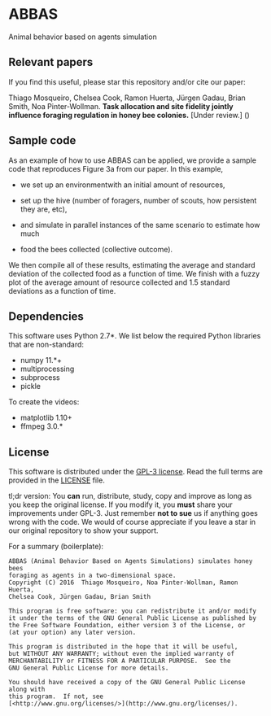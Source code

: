 ABBAS
===

Animal behavior based on agents simulation


Relevant papers
---

If you find this useful, please star this repository and/or cite our paper:

Thiago Mosqueiro, Chelsea Cook, Ramon Huerta, Jürgen Gadau, Brian Smith, Noa
Pinter-Wollman. **Task allocation and site fidelity jointly influence foraging
regulation in honey bee colonies.** [Under review.] ()


Sample code
---

As an example of how to use ABBAS can be applied, we provide a sample code that
reproduces Figure 3a from our paper. In this example,

* we set up an environmentwith an initial amount of resources,

* set up the hive (number of foragers, number of scouts, how persistent they are, etc),

* and simulate in parallel instances of the same scenario to estimate how much
* food the bees collected (collective outcome).

We then compile all of these results, estimating the average and standard
deviation of the collected food as a function of time. We finish with a fuzzy
plot of the average amount of resource collected and 1.5 standard deviations as
a function of time.



Dependencies
---

This software uses Python 2.7*. We list below the required Python libraries that
are non-standard:

* numpy 11.*+
* multiprocessing
* subprocess
* pickle


To create the videos:

* matplotlib 1.10+
* ffmpeg 3.0.*


License
---

This software is distributed under the [GPL-3
license](https://choosealicense.com/licenses/gpl-3.0/). Read the full terms are
provided in the
[LICENSE](https://github.com/VandroiyLabs/ABBAS/blob/master/LICENSE) file.

tl;dr version: You **can** run, distribute, study, copy and improve as long as
you keep the original license. If you modify it, you **must** share your
improvements under GPL-3. Just remember **not to sue** us if anything goes wrong
with the code. We would of course appreciate if you leave a star in our original
repository to show your support.


For a summary (boilerplate):

```
ABBAS (Animal Behavior Based on Agents Simulations) simulates honey bees
foraging as agents in a two-dimensional space.
Copyright (C) 2016  Thiago Mosqueiro, Noa Pinter-Wollman, Ramon Huerta,
Chelsea Cook, Jürgen Gadau, Brian Smith

This program is free software: you can redistribute it and/or modify
it under the terms of the GNU General Public License as published by
the Free Software Foundation, either version 3 of the License, or
(at your option) any later version.

This program is distributed in the hope that it will be useful,
but WITHOUT ANY WARRANTY; without even the implied warranty of
MERCHANTABILITY or FITNESS FOR A PARTICULAR PURPOSE.  See the
GNU General Public License for more details.

You should have received a copy of the GNU General Public License along with
this program.  If not, see
[<http://www.gnu.org/licenses/>](http://www.gnu.org/licenses/).
```
